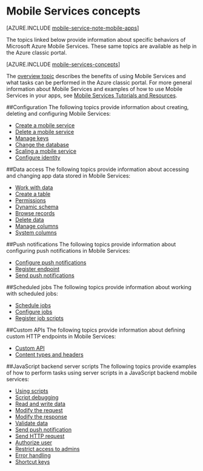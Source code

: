 <properties
	pageTitle="Mobile Services Concepts"
	description="Links to Mobile Services concepts topics found in the Help Drawer in the Azure classic portal."
	services="mobile-services"
	documentationCenter="na"
	authors="ggailey777"
	manager="dwrede"
	editor=""/>

<tags
	ms.service="mobile-services"
	ms.workload="mobile"
	ms.tgt_pltfrm="mobile-multiple"
	ms.devlang="na"
	ms.topic="article"
	ms.date="07/21/2016"
	ms.author="glenga"/>

# Mobile Services concepts

[AZURE.INCLUDE [mobile-service-note-mobile-apps](../../includes/mobile-services-note-mobile-apps.md)]

The topics linked below provide information about specific behaviors of Microsoft Azure Mobile Services. These same topics are available as help in the Azure classic portal.

[AZURE.INCLUDE [mobile-services-concepts](../../includes/mobile-services-concepts.md)]

The [overview topic](https://msdn.microsoft.com/library/azure/jj193167.aspx) describes the benefits of using Mobile Services and what tasks can be performed in the Azure classic portal. For more general information about Mobile Services and examples of how to use Mobile Services in your apps, see [Mobile Services Tutorials and Resources](https://azure.microsoft.com/documentation/services/mobile-services/).

##Configuration
The following topics provide information about creating, deleting and configuring Mobile Services:

- [Create a mobile service](https://msdn.microsoft.com/library/azure/jj193169.aspx)
- [Delete a mobile service](https://msdn.microsoft.com/library/azure/jj193173.aspx)
- [Manage keys](https://msdn.microsoft.com/library/azure/jj193164.aspx)
- [Change the database](https://msdn.microsoft.com/library/azure/jj193170.aspx)
- [Scaling a mobile service](https://msdn.microsoft.com/library/azure/jj193178.aspx)
- [Configure identity](https://msdn.microsoft.com/library/azure/jj591527.aspx)

##Data access
The following topics provide information about accessing and changing app data stored in Mobile Services:

- [Work with data](https://msdn.microsoft.com/library/azure/jj631634.aspx)
- [Create a table](https://msdn.microsoft.com/library/azure/jj193162.aspx)
- [Permissions](https://msdn.microsoft.com/library/azure/jj193161.aspx)
- [Dynamic schema](https://msdn.microsoft.com/library/azure/jj193175.aspx)
- [Browse records](https://msdn.microsoft.com/library/azure/jj193171.aspx)
- [Delete data](https://msdn.microsoft.com/library/azure/jj908633.aspx)
- [Manage columns](https://msdn.microsoft.com/library/azure/jj193177.aspx)
- [System columns](https://msdn.microsoft.com/library/azure/dn518225.aspx)

##Push notifications
The following topics provide information about configuring push notifications in Mobile Services:

- [Configure push notifications](https://msdn.microsoft.com/library/azure/jj591526.aspx)
- [Register endpoint](https://msdn.microsoft.com/library/azure/dn771685.aspx)
- [Send push notifications](https://msdn.microsoft.com/library/azure/jj631630.aspx)

##Scheduled jobs
The following topics provide information about working with scheduled jobs:

- [Schedule jobs](https://msdn.microsoft.com/library/azure/jj860528.aspx)
- [Configure jobs](https://msdn.microsoft.com/library/azure/jj899833.aspx)
- [Register job scripts](https://msdn.microsoft.com/library/azure/jj899832.aspx)

##Custom APIs
The following topics provide information about defining custom HTTP endpoints in Mobile Services:

- [Custom API](https://msdn.microsoft.com/library/azure/dn280974.aspx)
- [Content types and headers](https://msdn.microsoft.com/library/azure/dn303369.aspx)

##JavaScript backend server scripts
The following topics provide examples of how to perform tasks using server scripts in a JavaScript backend mobile services:

- [Using scripts](https://msdn.microsoft.com/library/azure/jj193174.aspx)
- [Script debugging](https://msdn.microsoft.com/library/azure/jj631636.aspx)
- [Read and write data](https://msdn.microsoft.com/library/azure/jj631640.aspx)
- [Modify the request](https://msdn.microsoft.com/library/azure/jj631635.aspx)
- [Modify the response](https://msdn.microsoft.com/library/azure/jj631631.aspx)
- [Validate data](https://msdn.microsoft.com/library/azure/jj631638.aspx)
- [Send push notification](https://msdn.microsoft.com/library/azure/jj631630.aspx)
- [Send HTTP request](https://msdn.microsoft.com/library/azure/jj631641.aspx)
- [Authorize user](https://msdn.microsoft.com/library/azure/jj631637.aspx)
- [Restrict access to admins](https://msdn.microsoft.com/library/azure/jj712649.aspx)
- [Error handling](https://msdn.microsoft.com/library/azure/jj631632.aspx)
- [Shortcut keys](https://msdn.microsoft.com/library/azure/jj552469.aspx)







